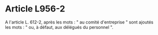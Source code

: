 # Article L956-2

A l'article L. 612-2, après les mots : " au comité d'entreprise " sont ajoutés les mots : " ou, à défaut, aux délégués du personnel ".
